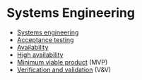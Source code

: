 # Systems Engineering
* [Systems engineering](https://en.wikipedia.org/wiki/Systems_engineering)
* [Acceptance testing](https://en.wikipedia.org/wiki/Acceptance_testing)
* [Availability](https://en.wikipedia.org/wiki/Availability)
* [High availability](https://en.wikipedia.org/wiki/High_availability)
* [Minimum viable product](https://en.wikipedia.org/wiki/Minimum_viable_product) (MVP)
* [Verification and validation](https://en.wikipedia.org/wiki/Verification_and_validation) (V&V)

